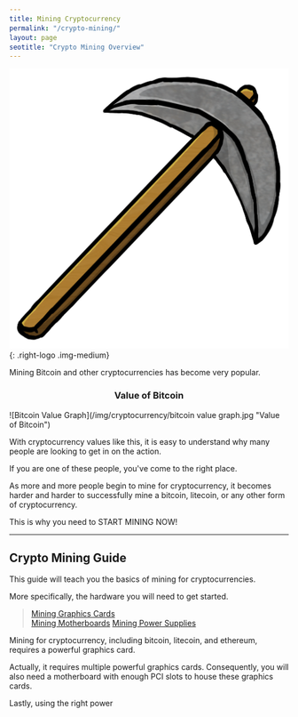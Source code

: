 ```yaml
---
title: Mining Cryptocurrency  
permalink: "/crypto-mining/"
layout: page
seotitle: "Crypto Mining Overview" 
---
```



![Pickaxe](/img/cryptocurrency/pick.png){: .right-logo .img-medium}

Mining Bitcoin and other cryptocurrencies has become very popular. 

<center> <h3> Value of Bitcoin </h3> </center>
![Bitcoin Value Graph](/img/cryptocurrency/bitcoin value graph.jpg "Value of Bitcoin")

With cryptocurrency values like this, it is easy to understand why many people are looking to get in on the action. 

If you are one of these people, you've come to the right place. 

As more and more people begin to mine for cryptocurrency, it becomes harder and harder to successfully mine a bitcoin, litecoin, or any other form of cryptocurrency. 

This is why you need to START MINING NOW! 

---

## Crypto Mining Guide 

This guide will teach you the basics of mining for cryptocurrencies.

More specifically, the hardware you will need to get started.

> [Mining Graphics Cards](/crypto-mining/gpus/)  
> [Mining Motherboards](/crypto-mining/power-supplies/)
> [Mining Power Supplies](/crypto-mining/motherboards/) 

Mining for cryptocurrency, including bitcoin, litecoin, and ethereum, requires a powerful graphics card. 

Actually, it requires multiple powerful graphics cards. Consequently, you will also need a motherboard with enough PCI slots to house these graphics cards. 

Lastly, using the right power 
